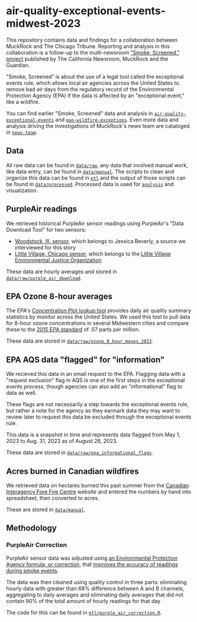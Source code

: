 # air-quality-exceptional-events-midwest-2023

This repository contains data and findings for a collaboration between MuckRock and The Chicago Tribune. Reporting and analysis in this collaboration is a follow-up to the multi-newsroom [“Smoke, Screened,” project](https://www.muckrock.com/project/smoke-screened-the-clean-air-acts-dirty-secret-1117/) published by The California Newsroom, MuckRock and the Guardian. 

"Smoke, Screened" is about the use of a legal tool called the exceptional events rule, which allows local air agencies across the United States to remove bad air days from the regulatory record of the Environmental Protection Agency (EPA) if the data is affected by an "exceptional event," like a wildfire.

You can find earlier "Smoke, Screened" data and analysis in [`air-quality-exceptional-events`](https://github.com/MuckRock/air-quality-exceptional-events) and [`gao-wildfire-exceptions`](https://github.com/MuckRock/gao-wildfire-exceptions). Even more data and analysis driving the investigations of MuckRock's news team are cataloged in [`news-team`](https://github.com/MuckRock/news-team).

## Data 
All raw data can be found in [`data/raw`](data/raw), any data that involved manual work, like data entry, can be found in [`data/manual`](data/manual). The scripts to clean and organize this data can be found in [`etl`](etl) and the output of those scripts can be found in [`data/processed`](data/processed). Processed data is used for [`analysis`](analysis) and visualization.

## PurpleAir readings
We retrieved historical PurpleAir sensor readings using PurpleAir's "Data Download Tool" for two sensors: 
- [Woodstock, Ill. sensor](https://map.purpleair.com/1/a/ls/mAQI/a10/p604800/cC0?select=169723#14.06/42.31516/-88.46578), which belongs to Jessica Beverly, a source we interviewed for this story
- [Little Village, Chicago sensor](https://map.purpleair.com/1/a/ls/mAQI/a10/p604800/cC0?select=7920#12.91/41.85461/-87.7342), which belongs to the [Little Village Environmental Justice Organization](http://www.lvejo.org/)

These data are hourly averages and stored in [`data/raw/purple_air_download`](data/raw/purple_air_download). 
## EPA Ozone 8-hour averages
The EPA's [Concentration Plot lookup tool](https://www.epa.gov/outdoor-air-quality-data/air-data-concentration-plot) provides daily air quality summary statistics by monitor across the United States. We used this tool to pull data for 8-hour ozone concentrations in several Midwestern cities and compare these to the [2015 EPA standard](https://www.epa.gov/ground-level-ozone-pollution/ozone-national-ambient-air-quality-standards-naaqs) of .07 parts per million. 

These data are stored in [`data/raw/ozone_8_hour_maxes_2023`](data/raw/ozone_8_hour_maxes_2023). 
## EPA AQS data "flagged" for "information" 
We recieved this data in an email request to the EPA. Flagging data with a "request exclusion" flag in AQS is one of the first steps in the exceptional events process, though agencies can also add an "informational" flag to data as well. 

These flags are not necessarily a step towards the exceptional events rule, but rather a note for the agency as they earmark data they may want to review later to request this data be excluded through the exceptional events rule.

This data is a snapshot in time and represents data flagged from May 1, 2023 to Aug. 31, 2023 as of August 28, 2023.

These data are stored in [`data/raw/epa_informational_flags`](data/raw/epa_informational_flags).

## Acres burned in Canadian wildfires 
We retrieved data on hectares burned this past summer from the  [Canadian Interagency Fore Fire Centre](https://ciffc.net/statistics) website and entered the numbers by hand into spreadsheet, then converted to acres. 

These are stored in [`data/manual`](data/manual). 

## Methodology 

### PurpleAir Correction 
PurpleAir sensor data was adjusted using [an Environmental Protection Agency formula, or correction](https://cfpub.epa.gov/si/si_public_record_report.cfm?dirEntryId=353088&Lab=CEMM), that [improves the accuracy of readings during smoke events](https://community.purpleair.com/t/is-there-a-field-that-returns-data-with-us-epa-pm2-5-conversion-formula-applied/4593). 

The data was then cleaned using quality control in three parts: eliminating hourly data with greater than 68% difference between A and B channels, aggregating to daily averages and eliminating daily averages that did not contain 90% of the total amount of hourly readings for that day


The code for this can be found in [`etl/purple_air_correction.R`](etl/purple_air_correction.R). 
